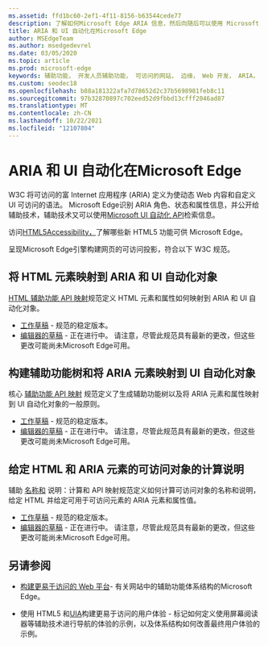 ```yaml
---
ms.assetid: ffd1bc60-2ef1-4f11-8156-b63544cede77
description: 了解如何Microsoft Edge ARIA 信息，然后向随后可以使用 Microsoft UI 自动化 API 的辅助技术公开该信息。
title: ARIA 和 UI 自动化在Microsoft Edge
author: MSEdgeTeam
ms.author: msedgedevrel
ms.date: 03/05/2020
ms.topic: article
ms.prod: microsoft-edge
keywords: 辅助功能， 开发人员辅助功能， 可访问的网站， 边缘， Web 开发， ARIA， 开发人员， UIA， UI 自动化
ms.custom: seodec18
ms.openlocfilehash: b88a181322afa7d78652d2c37b5698981feb8c11
ms.sourcegitcommit: 97b32870897c702eed52d9fbbd13cfff2046ad87
ms.translationtype: MT
ms.contentlocale: zh-CN
ms.lasthandoff: 10/22/2021
ms.locfileid: "12107804"
---
```

# <a name="aria-and-ui-automation-in-microsoft-edge"></a>ARIA 和 UI 自动化在Microsoft Edge

W3C 将可访问的富 Internet 应用程序 (ARIA) 定义为使动态 Web 内容和自定义 UI 可访问的语法。  Microsoft Edge识别 ARIA 角色、状态和属性信息，并公开给辅助技术，辅助技术又可以使用[Microsoft UI 自动化 API](https://blogs.msdn.microsoft.com/winuiautomation/)检索信息。

访问[HTML5Accessibility，](https://html5accessibility.com)了解哪些新 HTML5 功能可供 Microsoft Edge。

呈现Microsoft Edge引擎构建网页的可访问投影，符合以下 W3C 规范。


<!-- ====================================================================== -->
## <a name="mapping-html-elements-to-aria-and-ui-automation-objects"></a>将 HTML 元素映射到 ARIA 和 UI 自动化对象

[HTML 辅助功能 API 映射](https://w3.org/TR/html-aam-1.0/)规范定义 HTML 元素和属性如何映射到 ARIA 和 UI 自动化对象。
* [工作草稿](https://w3.org/TR/html-aam-1.0/) - 规范的稳定版本。
* [编辑器的草稿](https://w3c.github.io/html-aam/) - 正在进行中。  请注意，尽管此规范具有最新的更改，但这些更改可能尚未Microsoft Edge可用。


<!-- ====================================================================== -->
## <a name="building-the-accessibility-tree-and-mapping-aria-elements-to-ui-automation-objects"></a>构建辅助功能树和将 ARIA 元素映射到 UI 自动化对象

核心 [辅助功能 API 映射](https://w3.org/TR/core-aam-1.1/) 规范定义了生成辅助功能树以及将 ARIA 元素和属性映射到 UI 自动化对象的一般原则。
* [工作草稿](https://w3.org/TR/core-aam-1.1/) - 规范的稳定版本。
* [编辑器的草稿](https://w3c.github.io/core-aam/) - 正在进行中。  请注意，尽管此规范具有最新的更改，但这些更改可能尚未Microsoft Edge可用。


<!-- ====================================================================== -->
## <a name="computing-descriptions-of-accessible-objects-given-the-html-and-aria-elements"></a>给定 HTML 和 ARIA 元素的可访问对象的计算说明

辅助 [名称和](https://w3.org/TR/accname-aam-1.1/) 说明：计算和 API 映射规范定义如何计算可访问对象的名称和说明，给定 HTML 并给定可用于可访问元素的 ARIA 元素和属性值。
* [工作草稿](https://w3.org/TR/accname-aam-1.1/) - 规范的稳定版本。
* [编辑器的草稿](https://w3c.github.io/accname/) - 正在进行中。  请注意，尽管此规范具有最新的更改，但这些更改可能尚未Microsoft Edge可用。


<!-- ====================================================================== -->
## <a name="see-also"></a>另请参阅

* [构建更易于访问的 Web 平台](https://blogs.windows.com/msedgedev/2016/04/20/building-a-more-accessible-web-platform/)- 有关网站中的辅助功能体系结构的Microsoft Edge。

* 使用 HTML5 和[UIA](https://blogs.windows.com/msedgedev/2016/05/12/accessible-ux-with-html5-and-uia/)构建更易于访问的用户体验 - 标记如何定义使用屏幕阅读器等辅助技术进行导航的体验的示例，以及体系结构如何改善最终用户体验的示例。

